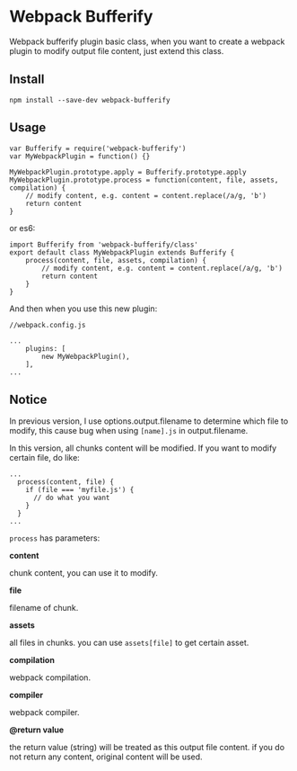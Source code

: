 # Webpack Bufferify

Webpack bufferify plugin basic class, when you want to create a webpack plugin to modify output file content, just extend this class.

## Install

```
npm install --save-dev webpack-bufferify
```

## Usage

```
var Bufferify = require('webpack-bufferify')
var MyWebpackPlugin = function() {}

MyWebpackPlugin.prototype.apply = Bufferify.prototype.apply
MyWebpackPlugin.prototype.process = function(content, file, assets, compilation) {
    // modify content, e.g. content = content.replace(/a/g, 'b')
    return content
}
```

or es6:

```
import Bufferify from 'webpack-bufferify/class'
export default class MyWebpackPlugin extends Bufferify {
    process(content, file, assets, compilation) {
        // modify content, e.g. content = content.replace(/a/g, 'b')
        return content
    }
}
```

And then when you use this new plugin:

```
//webpack.config.js

...
    plugins: [
        new MyWebpackPlugin(),
    ],
...
```
## Notice

In previous version, I use options.output.filename to determine which file to modify, this cause bug when using `[name].js` in output.filename.

In this version, all chunks content will be modified. If you want to modify certain file, do like:

```
...
  process(content, file) {
    if (file === 'myfile.js') {
      // do what you want
    }
  }
...
```

`process` has parameters:

**content**

chunk content, you can use it to modify.

**file**

filename of chunk.

**assets**

all files in chunks. you can use `assets[file]` to get certain asset.

**compilation**

webpack compilation.

**compiler**

webpack compiler.

**@return value**

the return value (string) will be treated as this output file content. if you do not return any content, original content will be used.
